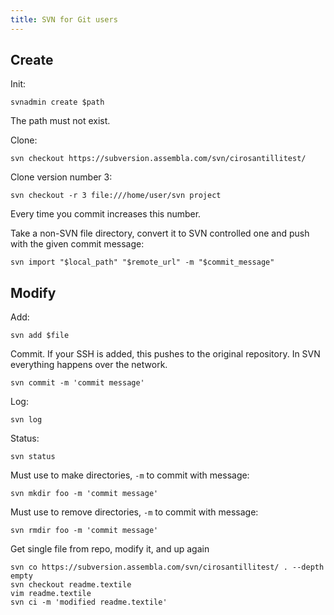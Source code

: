 ```yaml
---
title: SVN for Git users
---
```


## Create

Init:

    svnadmin create $path

The path must not exist.

Clone:

    svn checkout https://subversion.assembla.com/svn/cirosantillitest/

Clone version number 3:

    svn checkout -r 3 file:///home/user/svn project

Every time you commit increases this number.

Take a non-SVN file directory, convert it to SVN controlled one and push with the given commit message:

    svn import "$local_path" "$remote_url" -m "$commit_message"

## Modify

Add:

    svn add $file

Commit. If your SSH is added, this pushes to the original repository. In SVN everything happens over the network.

    svn commit -m 'commit message'

Log:

    svn log

Status:

    svn status

Must use to make directories, `-m` to commit with message:

    svn mkdir foo -m 'commit message'

Must use to remove directories, `-m` to commit with message:

    svn rmdir foo -m 'commit message'

Get single file from repo, modify it, and up again

    svn co https://subversion.assembla.com/svn/cirosantillitest/ . --depth empty
    svn checkout readme.textile
    vim readme.textile
    svn ci -m 'modified readme.textile'
